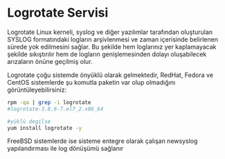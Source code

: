 # Logrotate Servisi

Logrotate Linux kerneli, syslog ve diğer yazılımlar tarafından oluşturulan SYSLOG formatındaki logların arşivlenmesi ve zaman içerisinde belirlenen sürede yok edilmesini sağlar. Bu şekilde hem loglarınız yer kaplamayacak şekilde sıkıştırılır hem de logların genişlemesinden dolayı oluşabilecek arızaların önüne geçilmiş olur.

Logrotate çoğu sistemde önyüklü olarak gelmektedir, RedHat, Fedora ve CentOS sistemlerde şu komutla paketin var olup olmadığını görüntüleyebilirsiniz:
```bash
rpm -qa | grep -i logrotate
#logrotate-3.8.6-7.el7_2.x86_64

#yüklü degilse
yum install logrotate -y
```




FreeBSD sistemlerde ise sisteme entegre olarak çalışan newsyslog yapılandırması ile log dönüşümü sağlanır